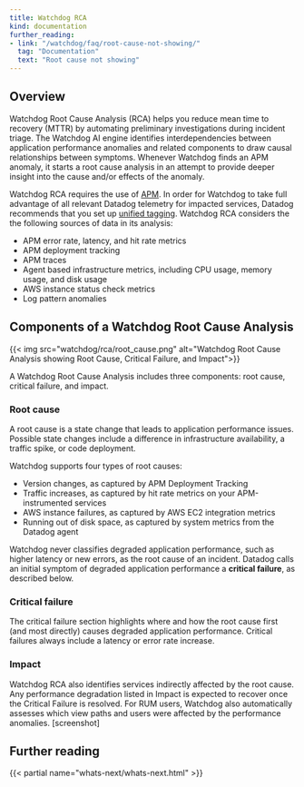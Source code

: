 ```yaml
---
title: Watchdog RCA
kind: documentation
further_reading:
- link: "/watchdog/faq/root-cause-not-showing/"
  tag: "Documentation"
  text: "Root cause not showing"
---
```


## Overview

Watchdog Root Cause Analysis (RCA) helps you reduce mean time to recovery (MTTR) by automating preliminary investigations during incident triage. The Watchdog AI engine identifies interdependencies between application performance anomalies and related components to draw causal relationships between symptoms. Whenever Watchdog finds an APM anomaly, it starts a root cause analysis in an attempt to provide deeper insight into the cause and/or effects of the anomaly.

Watchdog RCA requires the use of [APM][1]. In order for Watchdog to take full advantage of all relevant Datadog telemetry for impacted services, Datadog recommends that you set up [unified tagging][2]. Watchdog RCA considers the the following sources of data in its analysis:

* APM error rate, latency, and hit rate metrics
* APM deployment tracking
* APM traces
* Agent based infrastructure metrics, including CPU usage, memory usage, and disk usage
* AWS instance status check metrics
* Log pattern anomalies

## Components of a Watchdog Root Cause Analysis

{{< img src="watchdog/rca/root_cause.png" alt="Watchdog Root Cause Analysis showing Root Cause, Critical Failure, and Impact">}}

A Watchdog Root Cause Analysis includes three components: root cause, critical failure, and impact.

### Root cause

A root cause is a state change that leads to application performance issues. Possible state changes include a difference in infrastructure availability, a traffic spike, or code deployment.

Watchdog supports four types of root causes:

* Version changes, as captured by APM Deployment Tracking
* Traffic increases, as captured by hit rate metrics on your APM-instrumented services
* AWS instance failures, as captured by AWS EC2 integration metrics
* Running out of disk space, as captured by system metrics from the Datadog agent

Watchdog never classifies degraded application performance, such as higher latency or new errors, as the root cause of an incident. Datadog calls an initial symptom of degraded application performance a **critical failure**, as described below. 

### Critical failure

The critical failure section highlights where and how the root cause first (and most directly) causes degraded application performance. Critical failures always include a latency or error rate increase.

### Impact

Watchdog RCA also identifies services indirectly affected by the root cause. Any performance degradation listed in Impact is expected to recover once the Critical Failure is resolved. For RUM users, Watchdog also automatically assesses which view paths and users were affected by the performance anomalies. [screenshot]


## Further reading

{{< partial name="whats-next/whats-next.html" >}}

[1]: /tracing/
[2]: /getting_started/tagging/unified_service_tagging
